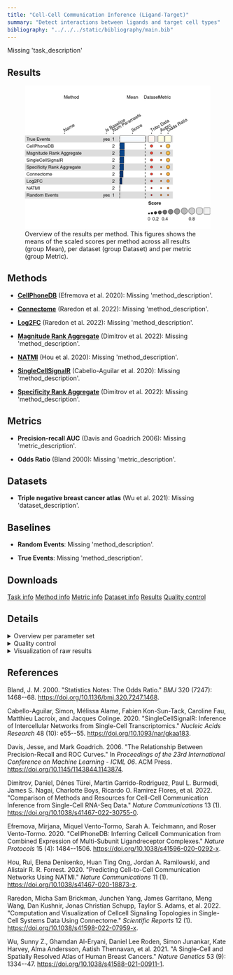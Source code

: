 ```yaml
---
title: "Cell-Cell Communication Inference (Ligand-Target)"
summary: "Detect interactions between ligands and target cell types"
bibliography: "../../../static/bibliography/main.bib"
---
```


<script src="index_files/libs/kePrint-0.0.1/kePrint.js"></script>
<link href="index_files/libs/lightable-0.0.1/lightable.css" rel="stylesheet" />


Missing 'task_description'

## Results

<figure>
<img src="index.markdown_strict_files/figure-markdown_strict/summary-1.png" width="619" alt="Overview of the results per method. This figures shows the means of the scaled scores per method across all results (group Mean), per dataset (group Dataset) and per metric (group Metric)." />
<figcaption aria-hidden="true">Overview of the results per method. This figures shows the means of the scaled scores per method across all results (group Mean), per dataset (group Dataset) and per metric (group Metric).</figcaption>
</figure>

## Methods

-   **[CellPhoneDB](https://github.com/saezlab/liana)** (Efremova et al. 2020): Missing 'method_description'.

<!-- -->

-   **[Connectome](https://github.com/saezlab/liana)** (Raredon et al. 2022): Missing 'method_description'.

<!-- -->

-   **[Log2FC](https://github.com/saezlab/liana)** (Raredon et al. 2022): Missing 'method_description'.

<!-- -->

-   **[Magnitude Rank Aggregate](https://github.com/saezlab/liana)** (Dimitrov et al. 2022): Missing 'method_description'.

<!-- -->

-   **[NATMI](https://github.com/saezlab/liana)** (Hou et al. 2020): Missing 'method_description'.

<!-- -->

-   **[SingleCellSignalR](https://github.com/saezlab/liana)** (Cabello-Aguilar et al. 2020): Missing 'method_description'.

<!-- -->

-   **[Specificity Rank Aggregate](https://github.com/saezlab/liana)** (Dimitrov et al. 2022): Missing 'method_description'.

## Metrics

-   **Precision-recall AUC** (Davis and Goadrich 2006): Missing 'metric_description'.

<!-- -->

-   **Odds Ratio** (Bland 2000): Missing 'metric_description'.

## Datasets

-   **Triple negative breast cancer atlas** (Wu et al. 2021): Missing 'dataset_description'.

## Baselines

-   **Random Events**: Missing 'method_description'.

<!-- -->

-   **True Events**: Missing 'method_description'.

## Downloads

<a href="data/task_info.json" class="btn btn-secondary">Task info</a>
<a href="data/method_info.json" class="btn btn-secondary">Method info</a>
<a href="data/metric_info.json" class="btn btn-secondary">Metric info</a>
<a href="data/dataset_info.json" class="btn btn-secondary">Dataset info</a>
<a href="data/results.json" class="btn btn-secondary">Results</a>
<a href="data/quality_control.json" class="btn btn-secondary">Quality control</a>

## Details

<details>
<summary>
Overview per parameter set
</summary>

<figure>
<img src="index.markdown_strict_files/figure-markdown_strict/summary_defailed-1.png" width="592" alt="Overview of the results per method and parameter set. This figures shows the means of the scaled scores per method parameter set across all results (group Mean), per dataset (group Dataset) and per metric (group Metric)." />
<figcaption aria-hidden="true">Overview of the results per method and parameter set. This figures shows the means of the scaled scores per method parameter set across all results (group Mean), per dataset (group Dataset) and per metric (group Metric).</figcaption>
</figure>

</details>
<details>
<summary>
Quality control
</summary>
<table class="table lightable-paper" style='margin-left: auto; margin-right: auto; font-family: "Arial Narrow", arial, helvetica, sans-serif; margin-left: auto; margin-right: auto;'>
 <thead>
  <tr>
   <th style="text-align:left;"> Category </th>
   <th style="text-align:left;"> Name </th>
   <th style="text-align:right;"> Value </th>
   <th style="text-align:left;"> Condition </th>
   <th style="text-align:left;"> Severity </th>
  </tr>
 </thead>
<tbody>
  <tr>
   <td style="text-align:left;" data-toggle="tooltip" data-container="body" data-placement="right" title="Dataset metadata field 'dataset_description' should be defined
  Task id: cell_cell_communication_ligand_target
  Field: dataset_description
"> Dataset info </td>
   <td style="text-align:left;" data-toggle="tooltip" data-container="body" data-placement="right" title="Dataset metadata field 'dataset_description' should be defined
  Task id: cell_cell_communication_ligand_target
  Field: dataset_description
"> Pct 'dataset_description' missing </td>
   <td style="text-align:right;" data-toggle="tooltip" data-container="body" data-placement="right" title="Dataset metadata field 'dataset_description' should be defined
  Task id: cell_cell_communication_ligand_target
  Field: dataset_description
"> 1 </td>
   <td style="text-align:left;" data-toggle="tooltip" data-container="body" data-placement="right" title="Dataset metadata field 'dataset_description' should be defined
  Task id: cell_cell_communication_ligand_target
  Field: dataset_description
"> percent_missing(dataset_info, field) </td>
   <td style="text-align:left;color: red !important;" data-toggle="tooltip" data-container="body" data-placement="right" title="Dataset metadata field 'dataset_description' should be defined
  Task id: cell_cell_communication_ligand_target
  Field: dataset_description
"> ✗✗ </td>
  </tr>
  <tr>
   <td style="text-align:left;" data-toggle="tooltip" data-container="body" data-placement="right" title="Method metadata field 'method_description' should be defined
  Task id: cell_cell_communication_ligand_target
  Field: method_description
"> Method info </td>
   <td style="text-align:left;" data-toggle="tooltip" data-container="body" data-placement="right" title="Method metadata field 'method_description' should be defined
  Task id: cell_cell_communication_ligand_target
  Field: method_description
"> Pct 'method_description' missing </td>
   <td style="text-align:right;" data-toggle="tooltip" data-container="body" data-placement="right" title="Method metadata field 'method_description' should be defined
  Task id: cell_cell_communication_ligand_target
  Field: method_description
"> 1 </td>
   <td style="text-align:left;" data-toggle="tooltip" data-container="body" data-placement="right" title="Method metadata field 'method_description' should be defined
  Task id: cell_cell_communication_ligand_target
  Field: method_description
"> percent_missing(method_info, field) </td>
   <td style="text-align:left;color: red !important;" data-toggle="tooltip" data-container="body" data-placement="right" title="Method metadata field 'method_description' should be defined
  Task id: cell_cell_communication_ligand_target
  Field: method_description
"> ✗✗ </td>
  </tr>
  <tr>
   <td style="text-align:left;" data-toggle="tooltip" data-container="body" data-placement="right" title="Metric metadata field 'metric_description' should be defined
  Task id: cell_cell_communication_ligand_target
  Field: metric_description
"> Metric info </td>
   <td style="text-align:left;" data-toggle="tooltip" data-container="body" data-placement="right" title="Metric metadata field 'metric_description' should be defined
  Task id: cell_cell_communication_ligand_target
  Field: metric_description
"> Pct 'metric_description' missing </td>
   <td style="text-align:right;" data-toggle="tooltip" data-container="body" data-placement="right" title="Metric metadata field 'metric_description' should be defined
  Task id: cell_cell_communication_ligand_target
  Field: metric_description
"> 1 </td>
   <td style="text-align:left;" data-toggle="tooltip" data-container="body" data-placement="right" title="Metric metadata field 'metric_description' should be defined
  Task id: cell_cell_communication_ligand_target
  Field: metric_description
"> percent_missing(metric_info, field) </td>
   <td style="text-align:left;color: red !important;" data-toggle="tooltip" data-container="body" data-placement="right" title="Metric metadata field 'metric_description' should be defined
  Task id: cell_cell_communication_ligand_target
  Field: metric_description
"> ✗✗ </td>
  </tr>
  <tr>
   <td style="text-align:left;" data-toggle="tooltip" data-container="body" data-placement="right" title="Task metadata field 'task_description' should be defined
  Task id: cell_cell_communication_ligand_target
  Field: task_description
"> Task info </td>
   <td style="text-align:left;" data-toggle="tooltip" data-container="body" data-placement="right" title="Task metadata field 'task_description' should be defined
  Task id: cell_cell_communication_ligand_target
  Field: task_description
"> Pct 'task_description' missing </td>
   <td style="text-align:right;" data-toggle="tooltip" data-container="body" data-placement="right" title="Task metadata field 'task_description' should be defined
  Task id: cell_cell_communication_ligand_target
  Field: task_description
"> 1 </td>
   <td style="text-align:left;" data-toggle="tooltip" data-container="body" data-placement="right" title="Task metadata field 'task_description' should be defined
  Task id: cell_cell_communication_ligand_target
  Field: task_description
"> percent_missing([task_info], field) </td>
   <td style="text-align:left;color: red !important;" data-toggle="tooltip" data-container="body" data-placement="right" title="Task metadata field 'task_description' should be defined
  Task id: cell_cell_communication_ligand_target
  Field: task_description
"> ✗✗ </td>
  </tr>
</tbody>
</table>

</details>
<details>
<summary>
Visualization of raw results
</summary>

<img src="index.markdown_strict_files/figure-markdown_strict/unnamed-chunk-10-1.png" width="960" />

</details>

## References

Bland, J. M. 2000. "Statistics Notes: The Odds Ratio." *BMJ* 320 (7247): 1468--68. <https://doi.org/10.1136/bmj.320.7247.1468>.

Cabello-Aguilar, Simon, Mélissa Alame, Fabien Kon-Sun-Tack, Caroline Fau, Matthieu Lacroix, and Jacques Colinge. 2020. "SingleCellSignalR: Inference of Intercellular Networks from Single-Cell Transcriptomics." *Nucleic Acids Research* 48 (10): e55--55. <https://doi.org/10.1093/nar/gkaa183>.

Davis, Jesse, and Mark Goadrich. 2006. "The Relationship Between Precision-Recall and ROC Curves." In *Proceedings of the 23rd International Conference on Machine Learning - ICML 06*. ACM Press. <https://doi.org/10.1145/1143844.1143874>.

Dimitrov, Daniel, Dénes Türei, Martin Garrido-Rodriguez, Paul L. Burmedi, James S. Nagai, Charlotte Boys, Ricardo O. Ramirez Flores, et al. 2022. "Comparison of Methods and Resources for Cell-Cell Communication Inference from Single-Cell RNA-Seq Data." *Nature Communications* 13 (1). <https://doi.org/10.1038/s41467-022-30755-0>.

Efremova, Mirjana, Miquel Vento-Tormo, Sarah A. Teichmann, and Roser Vento-Tormo. 2020. "CellPhoneDB: Inferring Cellcell Communication from Combined Expression of Multi-Subunit Ligandreceptor Complexes." *Nature Protocols* 15 (4): 1484--1506. <https://doi.org/10.1038/s41596-020-0292-x>.

Hou, Rui, Elena Denisenko, Huan Ting Ong, Jordan A. Ramilowski, and Alistair R. R. Forrest. 2020. "Predicting Cell-to-Cell Communication Networks Using NATMI." *Nature Communications* 11 (1). <https://doi.org/10.1038/s41467-020-18873-z>.

Raredon, Micha Sam Brickman, Junchen Yang, James Garritano, Meng Wang, Dan Kushnir, Jonas Christian Schupp, Taylor S. Adams, et al. 2022. "Computation and Visualization of Cellcell Signaling Topologies in Single-Cell Systems Data Using Connectome." *Scientific Reports* 12 (1). <https://doi.org/10.1038/s41598-022-07959-x>.

Wu, Sunny Z., Ghamdan Al-Eryani, Daniel Lee Roden, Simon Junankar, Kate Harvey, Alma Andersson, Aatish Thennavan, et al. 2021. "A Single-Cell and Spatially Resolved Atlas of Human Breast Cancers." *Nature Genetics* 53 (9): 1334--47. <https://doi.org/10.1038/s41588-021-00911-1>.
